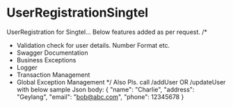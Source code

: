 # UserRegistrationSingtel
UserRegistration for Singtel...
Below features added as per request.
/*
 * Validation check for user details. Number Format etc.
 * Swagger Documentation
 * Business Exceptions
 * Logger
 * Transaction Management
 * Global Exception Management
 */
 Also Pls. call /addUser OR /updateUser with below sample Json body:
 {
    "name": "Charlie",
    "address": "Geylang",
    "email": "bob@abc.com",
    "phone": 12345678
}

